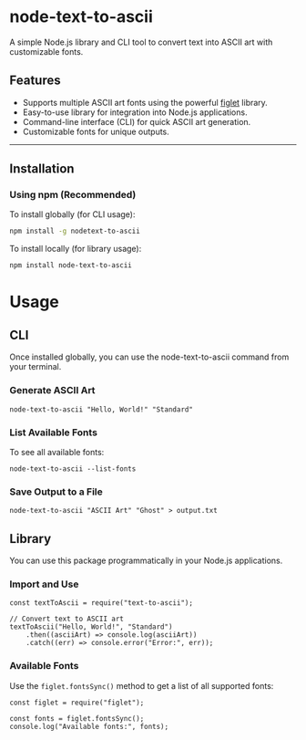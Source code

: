 # node-text-to-ascii

A simple Node.js library and CLI tool to convert text into ASCII art with customizable fonts.

## Features
- Supports multiple ASCII art fonts using the powerful [figlet](https://www.npmjs.com/package/figlet) library.
- Easy-to-use library for integration into Node.js applications.
- Command-line interface (CLI) for quick ASCII art generation.
- Customizable fonts for unique outputs.

---

## Installation

### Using npm (Recommended)
To install globally (for CLI usage):
```bash
npm install -g nodetext-to-ascii
```
To install locally (for library usage):
```
npm install node-text-to-ascii
```

# Usage

## CLI
Once installed globally, you can use the node-text-to-ascii command from your terminal.

### Generate ASCII Art
```
node-text-to-ascii "Hello, World!" "Standard"
```

### List Available Fonts
To see all available fonts:
```
node-text-to-ascii --list-fonts
```

### Save Output to a File
```
node-text-to-ascii "ASCII Art" "Ghost" > output.txt
```

## Library
You can use this package programmatically in your Node.js applications.

### Import and Use
```
const textToAscii = require("text-to-ascii");

// Convert text to ASCII art
textToAscii("Hello, World!", "Standard")
    .then((asciiArt) => console.log(asciiArt))
    .catch((err) => console.error("Error:", err));

```
### Available Fonts
Use the `figlet.fontsSync()` method to get a list of all supported fonts:

```
const figlet = require("figlet");

const fonts = figlet.fontsSync();
console.log("Available fonts:", fonts);

```